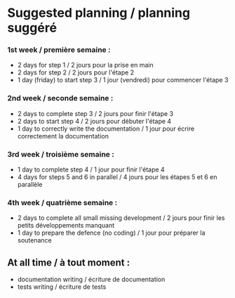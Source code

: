 # Suggested planning / planning suggéré
### 1st week / première semaine :
- 2 days for step 1 / 2 jours pour la prise en main
- 2 days for step 2 / 2 jours pour l'étape 2
- 1 day (friday) to start step 3 / 1 jour (vendredi) pour commencer l'étape 3
### 2nd week / seconde semaine :
- 2 days to complete step 3 / 2 jours pour finir l'étape 3
- 2 days to start step 4 / 2 jours pour débuter l'étape 4
- 1 day to correctly write the documentation / 1 jour pour écrire correctement la documentation
### 3rd week / troisième semaine :
- 1 day to complete step 4 / 1 jour pour finir l'étape 4
- 4 days for steps 5 and 6 in parallel / 4 jours pour les étapes 5 et 6 en parallèle
### 4th week / quatrième semaine :
- 2 days to complete all small missing development / 2 jours pour finir les petits développements manquant
- 1 day to prepare the defence (no coding) / 1 jour pour préparer la soutenance 

## At all time / à tout moment :
- documentation writing / écriture de documentation
- tests writing / écriture de tests
